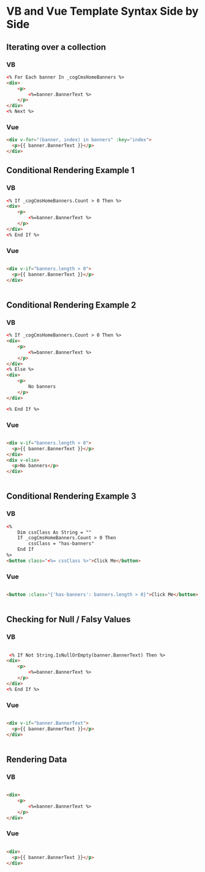 # VB and Vue Template Syntax Side by Side

## Iterating over a collection

### VB

```html
<% For Each banner In _cogCmsHomeBanners %>
<div>
    <p>
        <%=banner.BannerText %>
    </p>
</div>
<% Next %>
```

### Vue

```html
<div v-for="(banner, index) in banners" :key="index">
  <p>{{ banner.BannerText }}</p>
</div>

```


## Conditional Rendering Example 1 

### VB

```html
<% If _cogCmsHomeBanners.Count > 0 Then %>
<div>
    <p>
        <%=banner.BannerText %>
    </p>
</div>
<% End If %>
```

### Vue

```html

<div v-if="banners.length > 0">
  <p>{{ banner.BannerText }}</p>
</div>
    
```

## Conditional Rendering Example 2 

### VB

```html
<% If _cogCmsHomeBanners.Count > 0 Then %>
<div>
    <p>
        <%=banner.BannerText %>
    </p>
</div>
<% Else %>
<div>
    <p>
        No banners
    </p>
</div>

<% End If %>
```

### Vue

```html

<div v-if="banners.length > 0">
  <p>{{ banner.BannerText }}</p>
</div>
<div v-else>
  <p>No banners</p>
</div>
    
```

## Conditional Rendering Example 3

### VB

```html
<% 
    Dim cssClass As String = ""
    If _cogCmsHomeBanners.Count > 0 Then
        cssClass = "has-banners"
    End If
%>
<button class="<%= cssClass %>">Click Me</button>
```

### Vue

```html

<button :class="{'has-banners': banners.length > 0}">Click Me</button>
       
```

## Checking for Null / Falsy Values

### VB

```html

 <% If Not String.IsNullOrEmpty(banner.BannerText) Then %>
<div>
    <p>
        <%=banner.BannerText %>
    </p>
</div>
<% End If %>
```

### Vue

```html

<div v-if="banner.BannerText">
  <p>{{ banner.BannerText }}</p>
</div>
        
```

## Rendering Data

### VB

```html

<div>
    <p>
        <%=banner.BannerText %>
    </p>
</div>

```

### Vue

```html

<div>
  <p>{{ banner.BannerText }}</p>
</div>

```
